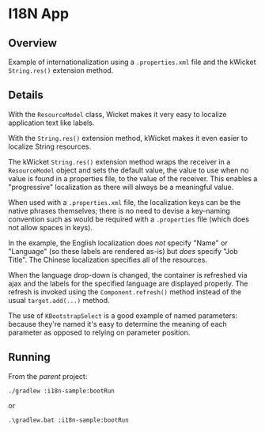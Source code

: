 I18N App
========

Overview
--------

Example of internationalization using a `.properties.xml` file and the kWicket
`String.res()` extension method.

Details
-------

With the `ResourceModel` class, Wicket makes it very easy to localize application 
text like labels.

With the `String.res()` extension method, kWicket makes it even easier to
localize String resources.

The kWicket `String.res()` extension method wraps the receiver in a `ResourceModel`
object and sets the default value, the value to use when no value is found
in a properties file, to the value of the receiver. This enables a "progressive"
localization as there will always be a meaningful value.

When used with a `.properties.xml` file, the localization keys can be the 
native phrases themselves; there is no need to devise a key-naming convention
such as would be required with a `.properties` file (which does not allow
spaces in keys).

In the example, the English localization does _not_ specify "Name" or 
"Language" (so these labels are rendered as-is) but _does_ specify "Job Title". 
The Chinese localization specifies all of the resources.

When the language drop-down is changed, the container is refreshed via ajax
and the labels for the specified language are displayed properly. The refresh is
invoked using the `Component.refresh()` method instead of the usual `target.add(...)`
method.

The use of `KBootstrapSelect` is a good example of named parameters: because they're
named it's easy to determine the meaning of each parameter as opposed to relying
on parameter position.

Running
-------

From the _parent_ project:

`./gradlew :i18n-sample:bootRun`

or

`.\gradlew.bat :i18n-sample:bootRun`

